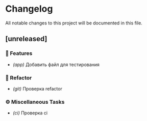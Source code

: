 # Changelog

All notable changes to this project will be documented in this file.

## [unreleased]

### 🚀 Features

- *(app)* Добавить файл для тестирования

### 🚜 Refactor

- *(git)* Проверка refactor

### ⚙️ Miscellaneous Tasks

- *(ci)* Проверка ci

<!-- generated by git-cliff -->
